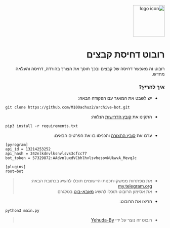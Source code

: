 <div dir="rtl">

<a href="https://t.me/zipperTGbot"><img src="https://telegra.ph/file/f6cfbc3be97f92cd347e6.png" alt="logo icon" width="100" height="100"></a>

# רובוט דחיסת קבצים

רובוט זה מאפשר דחיסה של קבצים ובכך חוסך את הצורך בהורדה, דחיסה והעלאה מחדש.


### איך להריץ?
+ יש לשבט את המאגר עם הפקודה הבאה:
</div>

```
git clone https://github.com/M100achuz2/archive-bot.git
```
<div dir="rtl">
  
  
+ התקינו את [קובץ הדרישות](/requirements.txt) הנלווה:

</div>

```
pip3 install -r requirements.txt
```
<div dir="rtl">
  
+ ערכו את [קובץ התצורה](/config.ini) והכניסו בו את הפרטים הבאים:
</div>

```
[pyrogram]
api_id = 13214253252
api_hash = 342nlkdnvlksnvlsvs3cfcc77
bot_token = 57329872:AAdvnluxdVCbhlhvlsvhesovNUkwvA_MevqJc

[plugins]
root=bot
```
<div dir="rtl">
  
> - את מפתחות ממשק-תכנות-היישומים תוכלו להשיג בכתובת הבאה: [my.telegram.org](https://my.telegram.org)
> - את אסימון הרובוט תוכלו להשיג [מאבא-בוט](https://t.me/BotFather) בטלגרם
+ הריצו את הרובוט:
</div>

```
python3 main.py
```

<div dir="rtl">
  
> - רובוט זה נוצר על ידי [Yehuda-By](https://t.me/M100achuzBots)
